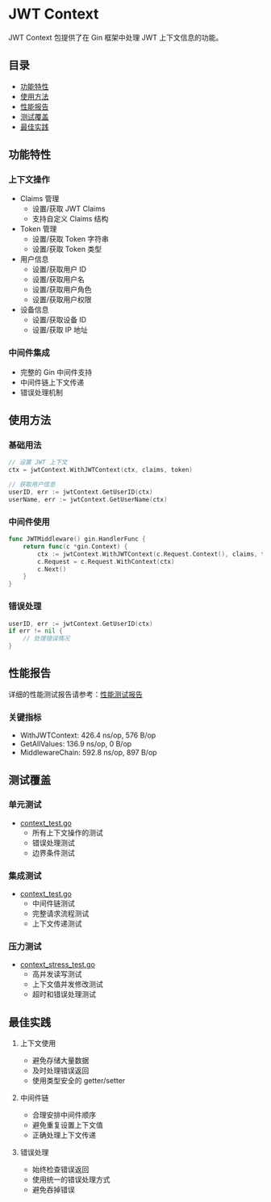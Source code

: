 # JWT Context

JWT Context 包提供了在 Gin 框架中处理 JWT 上下文信息的功能。

## 目录
- [功能特性](#功能特性)
- [使用方法](#使用方法)
- [性能报告](#性能报告)
- [测试覆盖](#测试覆盖)
- [最佳实践](#最佳实践)

## 功能特性

### 上下文操作
- Claims 管理
  - 设置/获取 JWT Claims
  - 支持自定义 Claims 结构
- Token 管理
  - 设置/获取 Token 字符串
  - 设置/获取 Token 类型
- 用户信息
  - 设置/获取用户 ID
  - 设置/获取用户名
  - 设置/获取用户角色
  - 设置/获取用户权限
- 设备信息
  - 设置/获取设备 ID
  - 设置/获取 IP 地址

### 中间件集成
- 完整的 Gin 中间件支持
- 中间件链上下文传递
- 错误处理机制

## 使用方法

### 基础用法
```go
// 设置 JWT 上下文
ctx = jwtContext.WithJWTContext(ctx, claims, token)

// 获取用户信息
userID, err := jwtContext.GetUserID(ctx)
userName, err := jwtContext.GetUserName(ctx)
```

### 中间件使用
```go
func JWTMiddleware() gin.HandlerFunc {
    return func(c *gin.Context) {
        ctx := jwtContext.WithJWTContext(c.Request.Context(), claims, token)
        c.Request = c.Request.WithContext(ctx)
        c.Next()
    }
}
```

### 错误处理
```go
userID, err := jwtContext.GetUserID(ctx)
if err != nil {
    // 处理错误情况
}
```

## 性能报告

详细的性能测试报告请参考：[性能测试报告](tests/benchmark/README.md)

### 关键指标
- WithJWTContext: 426.4 ns/op, 576 B/op
- GetAllValues: 136.9 ns/op, 0 B/op
- MiddlewareChain: 592.8 ns/op, 897 B/op

## 测试覆盖

### 单元测试
- [context_test.go](tests/unit/context_test.go)
  - 所有上下文操作的测试
  - 错误处理测试
  - 边界条件测试

### 集成测试
- [context_test.go](tests/integration/context_test.go)
  - 中间件链测试
  - 完整请求流程测试
  - 上下文传递测试

### 压力测试
- [context_stress_test.go](tests/stress/context_stress_test.go)
  - 高并发读写测试
  - 上下文值并发修改测试
  - 超时和错误处理测试

## 最佳实践

1. 上下文使用
   - 避免存储大量数据
   - 及时处理错误返回
   - 使用类型安全的 getter/setter

2. 中间件链
   - 合理安排中间件顺序
   - 避免重复设置上下文值
   - 正确处理上下文传递

3. 错误处理
   - 始终检查错误返回
   - 使用统一的错误处理方式
   - 避免吞掉错误
